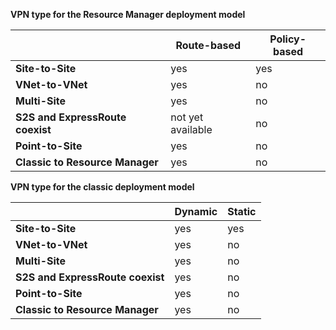 **VPN type for the Resource Manager deployment model**

|      | **Route-based**    | **Policy-based** |
|-----------------------------------|--------------------|------------------|
| **Site-to-Site**                  | yes                | yes              |
| **VNet-to-VNet**                  | yes                | no               |
| **Multi-Site**                    | yes                | no               |
| **S2S and ExpressRoute coexist**  | not yet available  | no               |
| **Point-to-Site**                 | yes                | no               |
| **Classic to Resource Manager**   | yes                | no               |


**VPN type for the classic deployment model**


|       | **Dynamic**        | **Static**   |
|---------------------------------------------|--------------------|--------------|
| **Site-to-Site**                            | yes                | yes          |
| **VNet-to-VNet**                            | yes                | no           |
| **Multi-Site**                              | yes                | no           |
| **S2S and ExpressRoute coexist**            | yes                | no           |
| **Point-to-Site**                           | yes                | no           |
| **Classic to Resource Manager**             | yes                | no           |